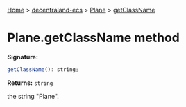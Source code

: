 [Home](./index) &gt; [decentraland-ecs](./decentraland-ecs.md) &gt; [Plane](./decentraland-ecs.plane.md) &gt; [getClassName](./decentraland-ecs.plane.getclassname.md)

# Plane.getClassName method


**Signature:**
```javascript
getClassName(): string;
```
**Returns:** `string`

the string "Plane".
